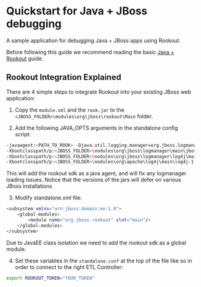 # Quickstart for Java + JBoss debugging

A sample application for debugging Java + JBoss apps using Rookout.

Before following this guide we recommend reading the basic [Java + Rookout] guide.

## Rookout Integration Explained

There are 4 simple steps to integrate Rookout into your existing JBoss web application:

1. Copy the `module.xml` and the `rook.jar` to the `<JBOSS_FOLDER>\modules\org\jboss\rookout\Main` folder.

2. Add the following JAVA_OPTS arguments in the standalone config script:
```bash
-javaagent:<PATH_TO_ROOK> -Djava.util.logging.manager=org.jboss.logmanager.LogManager -Djboss.modules.system.pkgs=org.jboss.byteman,org.jboss.logmanager 
-Xbootclasspath/p:<JBOSS_FOLDER>\modules\org\jboss\logmanager\main\jboss-logmanager-1.2.2.GA.jar 
-Xbootclasspath/p:<JBOSS_FOLDER>\modules\org\jboss\logmanager\log4j\main\jboss-logmanager-log4j-1.0.0.GA.jar 
-Xbootclasspath/p:<JBOSS_FOLDER>\modules\org\apache\log4j\main\log4j-1.2.16.jar
```

This will add the rookout sdk as a java agent, and will fix any logmanager loading issues.
Notice that the versions of the jars will defer on various JBoss installations

3. Modify standalone.xml file:
```bash
<subsystem xmlns="urn:jboss:domain:ee:1.0">
    <global-modules>
        <module name="org.jboss.rookout" slot="main"/>
    </global-modules>
</subsystem>
```

Due to JavaEE class isolation we need to add the rookout sdk as a global module. 

4. Set these variables in the `standalone.conf` at the top of the file like so in order to connect to the right ETL Controller:
```bash
export ROOKOUT_TOKEN="YOUR_TOKEN"
```

[Java + Rookout]: https://docs.rookout.com/docs/sdk-setup.html
[maven central]: https://mvnrepository.com/artifact/com.rookout/rook
